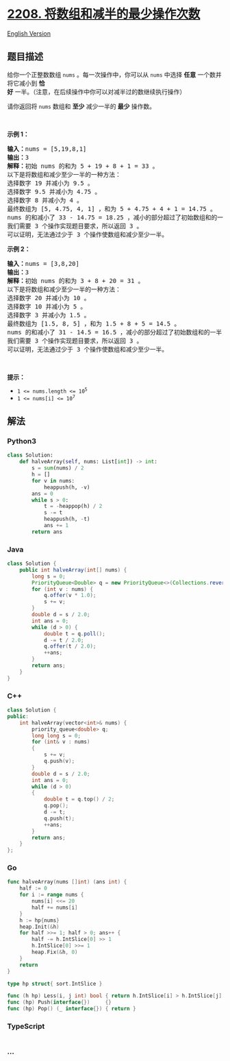 # [2208. 将数组和减半的最少操作次数](https://leetcode.cn/problems/minimum-operations-to-halve-array-sum)

[English Version](/solution/2200-2299/2208.Minimum%20Operations%20to%20Halve%20Array%20Sum/README_EN.md)

## 题目描述

<!-- 这里写题目描述 -->

<p>给你一个正整数数组&nbsp;<code>nums</code>&nbsp;。每一次操作中，你可以从&nbsp;<code>nums</code>&nbsp;中选择 <strong>任意</strong>&nbsp;一个数并将它减小到 <strong>恰好</strong>&nbsp;一半。（注意，在后续操作中你可以对减半过的数继续执行操作）</p>

<p>请你返回将 <code>nums</code>&nbsp;数组和 <strong>至少</strong>&nbsp;减少一半的 <strong>最少</strong>&nbsp;操作数。</p>

<p>&nbsp;</p>

<p><strong>示例 1：</strong></p>

<pre><b>输入：</b>nums = [5,19,8,1]
<b>输出：</b>3
<b>解释：</b>初始 nums 的和为 5 + 19 + 8 + 1 = 33 。
以下是将数组和减少至少一半的一种方法：
选择数字 19 并减小为 9.5 。
选择数字 9.5 并减小为 4.75 。
选择数字 8 并减小为 4 。
最终数组为 [5, 4.75, 4, 1] ，和为 5 + 4.75 + 4 + 1 = 14.75 。
nums 的和减小了 33 - 14.75 = 18.25 ，减小的部分超过了初始数组和的一半，18.25 &gt;= 33/2 = 16.5 。
我们需要 3 个操作实现题目要求，所以返回 3 。
可以证明，无法通过少于 3 个操作使数组和减少至少一半。
</pre>

<p><strong>示例 2：</strong></p>

<pre><b>输入：</b>nums = [3,8,20]
<b>输出：</b>3
<strong>解释：</strong>初始 nums 的和为 3 + 8 + 20 = 31 。
以下是将数组和减少至少一半的一种方法：
选择数字 20 并减小为 10 。
选择数字 10 并减小为 5 。
选择数字 3 并减小为 1.5 。
最终数组为 [1.5, 8, 5] ，和为 1.5 + 8 + 5 = 14.5 。
nums 的和减小了 31 - 14.5 = 16.5 ，减小的部分超过了初始数组和的一半， 16.5 &gt;= 31/2 = 16.5 。
我们需要 3 个操作实现题目要求，所以返回 3 。
可以证明，无法通过少于 3 个操作使数组和减少至少一半。
</pre>

<p>&nbsp;</p>

<p><strong>提示：</strong></p>

<ul>
	<li><code>1 &lt;= nums.length &lt;= 10<sup>5</sup></code></li>
	<li><code>1 &lt;= nums[i] &lt;= 10<sup>7</sup></code></li>
</ul>

## 解法

<!-- 这里可写通用的实现逻辑 -->

<!-- tabs:start -->

### **Python3**

<!-- 这里可写当前语言的特殊实现逻辑 -->

```python
class Solution:
    def halveArray(self, nums: List[int]) -> int:
        s = sum(nums) / 2
        h = []
        for v in nums:
            heappush(h, -v)
        ans = 0
        while s > 0:
            t = -heappop(h) / 2
            s -= t
            heappush(h, -t)
            ans += 1
        return ans
```

### **Java**

<!-- 这里可写当前语言的特殊实现逻辑 -->

```java
class Solution {
    public int halveArray(int[] nums) {
        long s = 0;
        PriorityQueue<Double> q = new PriorityQueue<>(Collections.reverseOrder());
        for (int v : nums) {
            q.offer(v * 1.0);
            s += v;
        }
        double d = s / 2.0;
        int ans = 0;
        while (d > 0) {
            double t = q.poll();
            d -= t / 2.0;
            q.offer(t / 2.0);
            ++ans;
        }
        return ans;
    }
}
```

### **C++**

```cpp
class Solution {
public:
    int halveArray(vector<int>& nums) {
        priority_queue<double> q;
        long long s = 0;
        for (int& v : nums)
        {
            s += v;
            q.push(v);
        }
        double d = s / 2.0;
        int ans = 0;
        while (d > 0)
        {
            double t = q.top() / 2;
            q.pop();
            d -= t;
            q.push(t);
            ++ans;
        }
        return ans;
    }
};
```

### **Go**

```go
func halveArray(nums []int) (ans int) {
    half := 0
    for i := range nums {
        nums[i] <<= 20
        half += nums[i]
    }
    h := hp{nums}
    heap.Init(&h)
    for half >>= 1; half > 0; ans++ {
        half -= h.IntSlice[0] >> 1
        h.IntSlice[0] >>= 1
        heap.Fix(&h, 0)
    }
    return
}

type hp struct{ sort.IntSlice }

func (h hp) Less(i, j int) bool { return h.IntSlice[i] > h.IntSlice[j] }
func (hp) Push(interface{})     {}
func (hp) Pop() (_ interface{}) { return }
```

### **TypeScript**

```ts

```

### **...**

```

```

<!-- tabs:end -->
